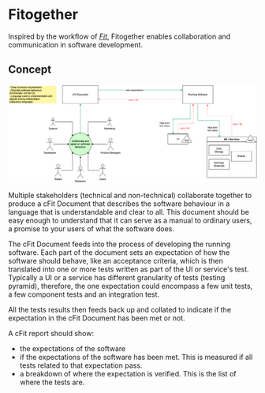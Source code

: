# Fitogether

Inspired by the workflow of [_Fit_](http://fit.c2.com/), Fitogether enables collaboration and communication in software development.

## Concept

<img src="./docs/assets/images/Fit.png" width="650"/>

Multiple stakeholders (technical and non-technical) collaborate together to produce a cFit Document that describes the software behaviour in a language that is understandable and clear to all. This document should be easy enough to understand that it can serve as a manual to ordinary users, a promise to your users of what the software does.

The cFit Document feeds into the process of developing the running software. Each part of the document sets an expectation of how the software should behave, like an acceptance criteria, which is then translated into one or more tests written as part of the UI or service's test. Typically a UI or a service has different granularity of tests (testing pyramid), therefore, the one expectation could encompass a few unit tests, a few component tests and an integration test.

All the tests results then feeds back up and collated to indicate if the expectation in the cFit Document has been met or not.

A cFit report should show:

* the expectations of the software
* if the expectations of the software has been met. This is measured if all tests related to that expectation pass.
* a breakdown of where the expectation is verified. This is the list of where the tests are.

